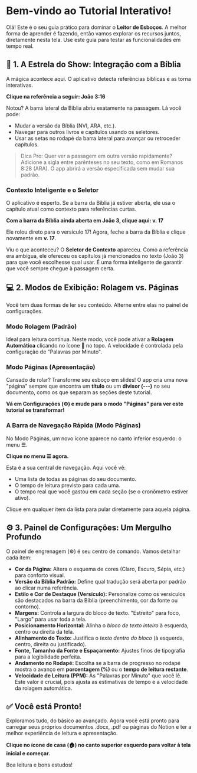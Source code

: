 # Bem-vindo ao Tutorial Interativo!

Olá! Este é o seu guia prático para dominar o **Leitor de Esboços**. A melhor forma de aprender é fazendo, então vamos explorar os recursos juntos, diretamente nesta tela. Use este guia para testar as funcionalidades em tempo real.

## 📖 1. A Estrela do Show: Integração com a Bíblia

A mágica acontece aqui. O aplicativo detecta referências bíblicas e as torna interativas.

**Clique na referência a seguir: João 3:16**

Notou? A barra lateral da Bíblia abriu exatamente na passagem. Lá você pode:

- Mudar a versão da Bíblia (NVI, ARA, etc.).
- Navegar para outros livros e capítulos usando os seletores.
- Usar as setas no rodapé da barra lateral para avançar ou retroceder capítulos.

> Dica Pro: Quer ver a passagem em outra versão rapidamente? Adicione a sigla entre parênteses no seu texto, como em Romanos 8:28 (ARA). O app abrirá a versão especificada sem mudar sua padrão.
> 

### Contexto Inteligente e o Seletor

O aplicativo é esperto. Se a barra da Bíblia já estiver aberta, ele usa o capítulo atual como contexto para referências curtas.

**Com a barra da Bíblia ainda aberta em João 3, clique aqui: v. 17**

Ele rolou direto para o versículo 17! Agora, feche a barra da Bíblia e clique novamente em **v. 17**.

Viu o que aconteceu? O **Seletor de Contexto** apareceu. Como a referência era ambígua, ele ofereceu os capítulos já mencionados no texto (João 3) para que você escolhesse qual usar. É uma forma inteligente de garantir que você sempre chegue à passagem certa.

## 💻 2. Modos de Exibição: Rolagem vs. Páginas

Você tem duas formas de ler seu conteúdo. Alterne entre elas no painel de configurações.

### Modo Rolagem (Padrão)

Ideal para leitura contínua. Neste modo, você pode ativar a **Rolagem Automática** clicando no ícone 🔽 no topo. A velocidade é controlada pela configuração de "Palavras por Minuto".

### Modo Páginas (Apresentação)

Cansado de rolar? Transforme seu esboço em slides! O app cria uma nova "página" sempre que encontra um **título** ou um **divisor (---)** no seu documento, como os que separam as seções deste tutorial.

**Vá em Configurações (⚙️) e mude para o modo "Páginas" para ver este tutorial se transformar!**

### A Barra de Navegação Rápida (Modo Páginas)

No Modo Páginas, um novo ícone aparece no canto inferior esquerdo: o menu ☰.

**Clique no menu ☰ agora.**

Esta é a sua central de navegação. Aqui você vê:

- Uma lista de todas as páginas do seu documento.
- O tempo de leitura previsto para cada uma.
- O tempo real que você gastou em cada seção (se o cronômetro estiver ativo).

Clique em qualquer item da lista para pular diretamente para aquela página.

## ⚙️ 3. Painel de Configurações: Um Mergulho Profundo

O painel de engrenagem (⚙️) é seu centro de comando. Vamos detalhar cada item:

- **Cor da Página:** Altera o esquema de cores (Claro, Escuro, Sépia, etc.) para conforto visual.
- **Versão da Bíblia Padrão:** Define qual tradução será aberta por padrão ao clicar numa referência.
- **Estilo e Cor de Destaque (Versículo):** Personalize como os versículos são destacados na barra da Bíblia (preenchimento, cor da fonte ou contorno).
- **Margens:** Controla a largura do bloco de texto. "Estreito" para foco, "Largo" para usar toda a tela.
- **Posicionamento Horizontal:** Alinha o *bloco de texto inteiro* à esquerda, centro ou direita da tela.
- **Alinhamento do Texto:** Justifica o *texto dentro do bloco* (à esquerda, centro, direita ou justificado).
- **Fonte, Tamanho da Fonte e Espaçamento:** Ajustes finos de tipografia para a legibilidade perfeita.
- **Andamento no Rodapé:** Escolha se a barra de progresso no rodapé mostra o avanço em **porcentagem (%)** ou o **tempo de leitura restante**.
- **Velocidade de Leitura (PPM):** As "Palavras por Minuto" que você lê. Este valor é crucial, pois ajusta as estimativas de tempo e a velocidade da rolagem automática.

## ✅ Você está Pronto!

Exploramos tudo, do básico ao avançado. Agora você está pronto para carregar seus próprios documentos .docx, .pdf ou páginas do Notion e ter a melhor experiência de leitura e apresentação.

**Clique no ícone de casa (🏠) no canto superior esquerdo para voltar à tela inicial e começar.**

Boa leitura e bons estudos!
